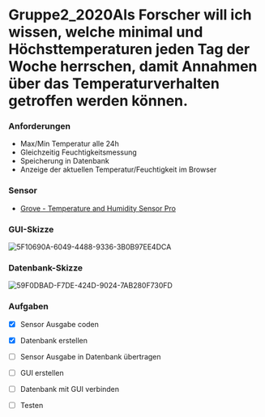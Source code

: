 # Gruppe2_2020Als Forscher will ich wissen, welche minimal und Höchsttemperaturen jeden Tag der Woche herrschen, damit Annahmen über das Temperaturverhalten getroffen werden können.

### **Anforderungen**

- Max/Min Temperatur alle 24h
- Gleichzeitig Feuchtigkeitsmessung
- Speicherung in Datenbank
- Anzeige der aktuellen Temperatur/Feuchtigkeit im Browser 

### **Sensor**

- [Grove - Temperature and Humidity Sensor Pro](https://seeeddoc.github.io/Grove-Temperature_and_Humidity_Sensor_Pro/#:~:text=Go%20pro%20in%20temperature%20and,applications%20with%20this%20Grove%20gadget.&text=The%20detecting%20range%20of%20this,RH%20and%200.5%C2%B0C.)

### **GUI-Skizze**

![5F10690A-6049-4488-9336-3B0B97EE4DCA](https://github.zhaw.ch/storage/user/3667/files/6f0dce00-eb78-11ea-8626-f5a1157314c4)

### **Datenbank-Skizze**

![59F0DBAD-F7DE-424D-9024-7AB280F730FD](https://github.zhaw.ch/storage/user/3667/files/703efb00-eb78-11ea-89fc-304bea92d504)

### **Aufgaben**

- [x] Sensor Ausgabe coden
- [x] Datenbank erstellen
- [ ] Sensor Ausgabe in Datenbank übertragen 
- [ ] GUI erstellen
- [ ] Datenbank mit GUI verbinden
- [ ] Testen



